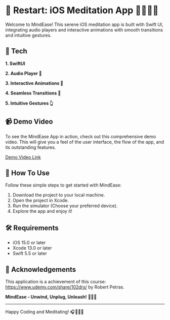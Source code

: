 # 🌿 Restart: iOS Meditation App 🧘‍♀️🧘‍♂️

Welcome to MindEase! This serene iOS meditation app is built with Swift UI, integrating audio players and interactive animations with smooth transitions and intuitive gestures. 

## 🎁 Tech

**1. SwiftUI** 

**2. Audio Player 🎵**

**3. Interactive Animations 🚀** 

**4. Seamless Transitions 🌊** 

**5. Intuitive Gestures 👆**

## 📹 Demo Video
To see the MindEase App in action, check out this comprehensive demo video. This will give you a feel of the user interface, the flow of the app, and its outstanding features. 

[Demo Video Link](https://github.com/tony-go/Restart/assets/22824417/bc6301ed-811f-4d8c-a87e-63e525dc6edb) 

## 🎈 How To Use
Follow these simple steps to get started with MindEase:

1. Download the project to your local machine.
2. Open the project in Xcode.
3. Run the simulator (Choose your preferred device).
4. Explore the app and enjoy it!

## 🛠 Requirements
- iOS 15.0 or later
- Xcode 13.0 or later
- Swift 5.5 or later

## 🎉 Acknowledgements
This application is a achievement of this course: https://www.udemy.com/share/102drs/ by Robert Petras.

**MindEase - Unwind, Unplug, Unleash!** 🌿🎵🚀

---

Happy Coding and Meditating! 🎧🌈🧘‍♀️




